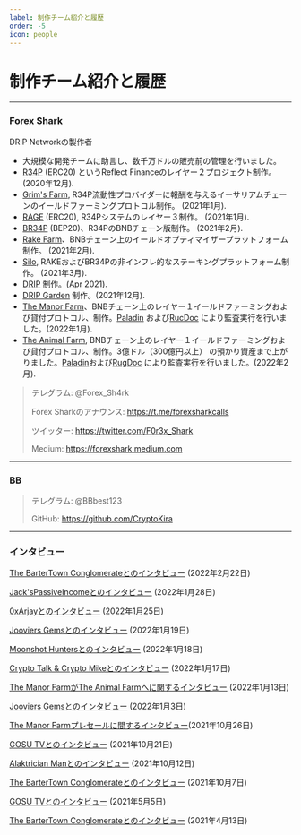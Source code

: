 ```yaml
---
label: 制作チーム紹介と履歴
order: -5
icon: people
---
```


# 制作チーム紹介と履歴
---
### Forex Shark
DRIP Networkの製作者
- 大規模な開発チームに助言し、数千万ドルの販売前の管理を行いました。
- [R34P](https://web.archive.org/web/20210626114433/https://r34p.finance/) (ERC20) というReflect Financeのレイヤー２プロジェクト制作。 (2020年12月).
- [Grim's Farm](https://web.archive.org/web/20210614122936/https://gr1m.finance/#/), R34P流動性プロバイダーに報酬を与えるイーサリアムチェーンのイールドファーミングプロトコル制作。 (2021年1月).
- [RAGE](https://web.archive.org/web/20210112172432/https://forexshark.medium.com/rage-first-ever-smart-auto-farming-protocol-55a2147d80cb) (ERC20), R34Pシステムのレイヤー３制作。 (2021年1月).
- [BR34P](https://br34p.finance) (BEP20)、R34PのBNBチェーン版制作。 (2021年2月).
- [Rake Farm](https://farm.br34p.finance)、BNBチェーン上のイールドオプティマイザープラットフォーム制作。 (2021年2月).
- [Silo](https://silo.br34p.finance), RAKEおよびBR34Pの非インフレ的なステーキングプラットフォーム制作。 (2021年3月).
- [DRIP](https://drip.community) 制作。(Apr 2021).
- [DRIP Garden](https://theanimal.farm/garden) 制作。(2021年12月).
- [The Manor Farm](https://themanor.farm)、BNBチェーン上のレイヤー１イールドファーミングおよび貸付プロトコル、制作。[Paladin](https://paladinsec.co/projects/manorfarm/) および[RucDoc](https://rugdoc.io/project/the-manor-farm/) により監査実行を行いました。(2022年1月).
- [The Animal Farm](https://theanimal.farm), BNBチェーン上のレイヤー１イールドファーミングおよび貸付プロトコル、制作。3億ドル（300億円以上） の預かり資産まで上がりました。[Paladin](https://paladinsec.co/projects/animal-farm/)および[RugDoc](https://rugdoc.io/project/the-animal-farm/) により監査実行を行いました。(2022年2月).

>テレグラム: @Forex_Sh4rk
>
>Forex Sharkのアナウンス: https://t.me/forexsharkcalls
>
>ツイッター: https://twitter.com/F0r3x_Shark
>
>Medium: https://forexshark.medium.com


---
### BB

>テレグラム: @BBbest123
>
>GitHub: https://github.com/CryptoKira

---
### インタビュー

[The BarterTown Conglomerateとのインタビュー](https://www.youtube.com/watch?v=v99svXJ_FVY) (2022年2月22日)

[Jack'sPassiveIncomeとのインタビュー](https://www.youtube.com/watch?v=6HZCINoFZBE) (2022年1月28日)

[0xArjayとのインタビュー](https://www.youtube.com/watch?v=gqoJdUtwof0) (2022年1月25日)

[Jooviers Gemsとのインタビュー](https://www.youtube.com/watch?v=gqoJdUtwof0) (2022年1月19日)

[Moonshot Huntersとのインタビュー](https://www.youtube.com/watch?v=KN_N7-wyOiE) (2022年1月18日)

[Crypto Talk & Crypto Mikeとのインタビュー](https://www.youtube.com/watch?v=z_ubLu477Mw) (2022年1月17日)

[The Manor FarmがThe Animal Farmへに関するインタビュー](https://www.youtube.com/watch?v=LT5GFi-CN8Q) (2022年1月13日)

[Jooviers Gemsとのインタビュー](https://www.youtube.com/watch?v=bX3TZJBYVEc) (2022年1月3日)

[The Manor Farmプレセールに間するインタビュー](https://www.youtube.com/watch?v=ojUZXZwlVHw)(2021年10月26日)

[GOSU TVとのインタビュー](https://www.youtube.com/watch?v=zpHVU18TzQY) (2021年10月21日)

[Alaktrician Manとのインタビュー](https://www.youtube.com/watch?v=odNVW1ptyfo) (2021年10月12日)

[The BarterTown Conglomerateとのインタビュー](https://www.youtube.com/watch?v=uQNR7BcHZpg) (2021年10月7日)

[GOSU TVとのインタビュー](https://www.youtube.com/watch?v=rHtpoG-FrRc) (2021年5月5日)

[The BarterTown Conglomerateとのインタビュー](https://www.youtube.com/watch?v=q8SHLfXMzEU) (2021年4月13日)
